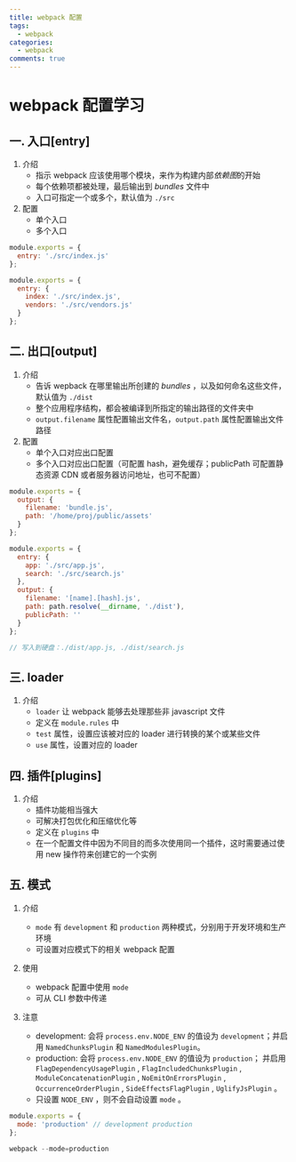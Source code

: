 ```yaml
---
title: webpack 配置
tags:
  - webpack
categories:
  - webpack
comments: true
---
```


# webpack 配置学习

## 一. 入口[entry]

1. 介绍
   - 指示 webpack 应该使用哪个模块，来作为构建内部*依赖图*的开始
   - 每个依赖项都被处理，最后输出到 _bundles_ 文件中
   - 入口可指定一个或多个，默认值为 `./src`
2. 配置
   - 单个入口
   - 多个入口
     <!-- more -->

```javascript
module.exports = {
  entry: './src/index.js'
};
```

```javascript
module.exports = {
  entry: {
    index: './src/index.js',
    vendors: './src/vendors.js'
  }
};
```

## 二. 出口[output]

1. 介绍
   - 告诉 wepback 在哪里输出所创建的 _bundles_ ，以及如何命名这些文件，默认值为 `./dist`
   - 整个应用程序结构，都会被编译到所指定的输出路径的文件夹中
   - `output.filename` 属性配置输出文件名，`output.path` 属性配置输出文件路径
2. 配置
   - 单个入口对应出口配置
   - 多个入口对应出口配置（可配置 hash，避免缓存；publicPath 可配置静态资源 CDN 或者服务器访问地址，也可不配置）

```javascript
module.exports = {
  output: {
    filename: 'bundle.js',
    path: '/home/proj/public/assets'
  }
};
```

```javascript
module.exports = {
  entry: {
    app: './src/app.js',
    search: './src/search.js'
  },
  output: {
    filename: '[name].[hash].js',
    path: path.resolve(__dirname, './dist'),
    publicPath: ''
  }
};

// 写入到硬盘：./dist/app.js, ./dist/search.js
```

## 三. loader

1. 介绍
   - `loader` 让 webpack 能够去处理那些非 javascript 文件
   - 定义在 `module.rules` 中
   - `test` 属性，设置应该被对应的 loader 进行转换的某个或某些文件
   - `use` 属性，设置对应的 loader

## 四. 插件[plugins]

1. 介绍
   - 插件功能相当强大
   - 可解决打包优化和压缩优化等
   - 定义在 `plugins` 中
   - 在一个配置文件中因为不同目的而多次使用同一个插件，这时需要通过使用 new 操作符来创建它的一个实例

## 五. 模式

1. 介绍
   - `mode` 有 `development` 和 `production` 两种模式，分别用于开发环境和生产环境
   - 可设置对应模式下的相关 webpack 配置
2. 使用

   - webpack 配置中使用 `mode`
   - 可从 CLI 参数中传递

3. 注意
   - development: 会将 `process.env.NODE_ENV` 的值设为 `development`；并启用 `NamedChunksPlugin` 和 `NamedModulesPlugin`。
   - production: 会将 `process.env.NODE_ENV` 的值设为 `production`； 并启用 `FlagDependencyUsagePlugin` , `FlagIncludedChunksPlugin` , `ModuleConcatenationPlugin` , `NoEmitOnErrorsPlugin` , `OccurrenceOrderPlugin` , `SideEffectsFlagPlugin` , `UglifyJsPlugin` 。
   - 只设置 `NODE_ENV` ，则不会自动设置 `mode` 。

```javascript
module.exports = {
  mode: 'production' // development production
};
```

```javascript
webpack --mode=production
```
